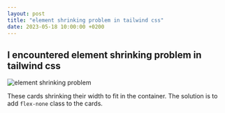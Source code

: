 ```yaml
---
layout: post
title: "element shrinking problem in tailwind css" 
date: 2023-05-18 10:00:00 +0200
---
```


## I encountered element shrinking problem in tailwind css

![element shrinking problem](/assets/tailwind-shrinking-elements.png)

These cards shrinking their width to fit in the container.
The solution is to add `flex-none` class to the cards.


